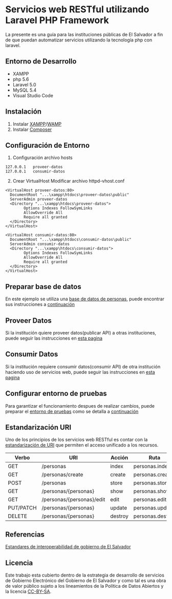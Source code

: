 # Servicios web RESTful utilizando Laravel PHP Framework
La presente es una guía para las instituciones públicas de El Salvador a fin de que puedan automatizar servicios utilizando la tecnología php con laravel.

## Entorno de Desarrollo
* XAMPP
* php 5.6
* Laravel 5.0
* MySQL 5.4
* Visual Studio Code

## Instalación
1. Instalar [XAMPP](https://www.apachefriends.org/es/index.html)/[WAMP](http://www.wampserver.es/)
2. Instalar [Composer](https://getcomposer.org/download/)

## Configuración de Entorno
1. Configuración archivo hosts
```
127.0.0.1	proveer-datos
127.0.0.1	consumir-datos
``` 
2. Crear VirtualHost
Modificar archivo httpd-vhost.conf
```
<VirtualHost proveer-datos:80>
  DocumentRoot "...\xampp\htdocs\proveer-datos\public"
  ServerAdmin proveer-datos
  <Directory "...\xampp\htdocs\proveer-datos">
        Options Indexes FollowSymLinks
        AllowOverride All
        Require all granted
  </Directory>
</VirtualHost>

<VirtualHost consumir-datos:80>
  DocumentRoot "...\xampp\htdocs\consumir-datos\public"
  ServerAdmin consumir-datos
  <Directory "...\xampp\htdocs\consumir-datos">
        Options Indexes FollowSymLinks
        AllowOverride All
        Require all granted
  </Directory>
</VirtualHost>
```

## Preparar base de datos
En este ejemplo se utiliza una [base de datos de personas](/proveer-datos/PrepararBD.md), puede encontrar sus instrucciones a [continuación](/proveer-datos/PrepararBD.md)

## Proveer Datos
Si la institución quiere proveer datos(publicar API) a otras instituciones, puede seguir las instrucciones en [esta pagina](/api-rest)

## Consumir Datos
Si la institución requiere consumir datos(consumir API) de otra institución haciendo uso de servicios web, puede seguir las instrucciones en [esta pagina](/consumir-api)

## Configurar entorno de pruebas
Para garantizar el funcionamiento despues de realizar cambios, puede preparar el 
[entorno de pruebas](/EntornoPruebas.md) como se detalla a [continuación](/EntornoPruebas.md)

## Estandarización URI
Uno de los principios de los servicios web RESTful es contar con la [estandarización de URI](https://github.com/egobsv/EstandaresInteroperabilidad/blob/master/Desarrollo.md#buenas-pr%C3%A1cticas-1) que permiten el acceso unificado a los recursos.

| Verbo |	URI |	Acción | Ruta |
| ----- |	----- |	----- | ----- |
| GET |	/personas |	index |	personas.index |
| GET	| /personas/create	| create |	personas.create |
| POST | /personas	| store |	personas.store |
| GET	| /personas/{personas} |	show	| personas.show |
| GET	| /personas/{personas}/edit |	edit |	personas.edit |
| PUT/PATCH |	/personas/{personas} | update | personas.update |
| DELETE | /personas/{personas} |	destroy	| personas.destroy |

## Referencias
[Estandares de interoperabilidad de gobierno de El Salvador](https://github.com/egobsv/EstandaresInteroperabilidad)

## Licencia
Este trabajo esta cubierto dentro de la estrategia de desarrollo de servicios de Gobierno Electrónico del Gobierno de El Salvador y como tal es una obra de valor público sujeto a los lineamientos de la Política de Datos Abiertos y la licencia [CC-BY-SA](https://creativecommons.org/licenses/by-sa/3.0/deed.es).